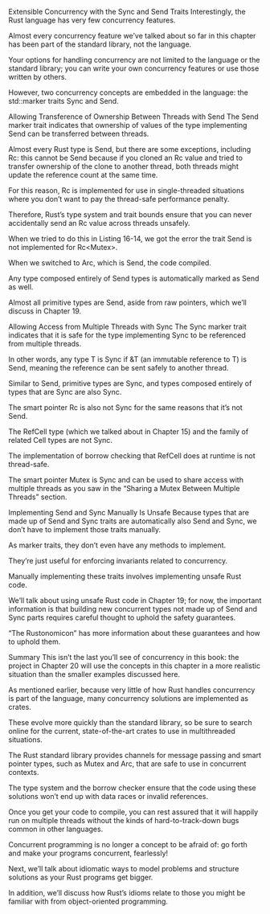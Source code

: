 Extensible Concurrency with the Sync and Send Traits
Interestingly, the Rust language has very few concurrency features.

Almost every concurrency feature we’ve talked about so far in this chapter has been part of the standard library, not the language.

Your options for handling concurrency are not limited to the language or the standard library; you can write your own concurrency features or use those written by others.



However, two concurrency concepts are embedded in the language: the std::marker traits Sync and Send.



Allowing Transference of Ownership Between Threads with Send
The Send marker trait indicates that ownership of values of the type implementing Send can be transferred between threads.

Almost every Rust type is Send, but there are some exceptions, including Rc<T>: this cannot be Send because if you cloned an Rc<T> value and tried to transfer ownership of the clone to another thread, both threads might update the reference count at the same time.

For this reason, Rc<T> is implemented for use in single-threaded situations where you don’t want to pay the thread-safe performance penalty.



Therefore, Rust’s type system and trait bounds ensure that you can never accidentally send an Rc<T> value across threads unsafely.

When we tried to do this in Listing 16-14, we got the error the trait Send is not implemented for Rc<Mutex<i32>>.

When we switched to Arc<T>, which is Send, the code compiled.



Any type composed entirely of Send types is automatically marked as Send as well.

Almost all primitive types are Send, aside from raw pointers, which we’ll discuss in Chapter 19.



Allowing Access from Multiple Threads with Sync
The Sync marker trait indicates that it is safe for the type implementing Sync to be referenced from multiple threads.

In other words, any type T is Sync if &T (an immutable reference to T) is Send, meaning the reference can be sent safely to another thread.

Similar to Send, primitive types are Sync, and types composed entirely of types that are Sync are also Sync.



The smart pointer Rc<T> is also not Sync for the same reasons that it’s not Send.

The RefCell<T> type (which we talked about in Chapter 15) and the family of related Cell<T> types are not Sync.

The implementation of borrow checking that RefCell<T> does at runtime is not thread-safe.

The smart pointer Mutex<T> is Sync and can be used to share access with multiple threads as you saw in the “Sharing a Mutex<T> Between Multiple Threads” section.



Implementing Send and Sync Manually Is Unsafe
Because types that are made up of Send and Sync traits are automatically also Send and Sync, we don’t have to implement those traits manually.

As marker traits, they don’t even have any methods to implement.

They’re just useful for enforcing invariants related to concurrency.



Manually implementing these traits involves implementing unsafe Rust code.

We’ll talk about using unsafe Rust code in Chapter 19; for now, the important information is that building new concurrent types not made up of Send and Sync parts requires careful thought to uphold the safety guarantees.

“The Rustonomicon” has more information about these guarantees and how to uphold them.



Summary
This isn’t the last you’ll see of concurrency in this book: the project in Chapter 20 will use the concepts in this chapter in a more realistic situation than the smaller examples discussed here.



As mentioned earlier, because very little of how Rust handles concurrency is part of the language, many concurrency solutions are implemented as crates.

These evolve more quickly than the standard library, so be sure to search online for the current, state-of-the-art crates to use in multithreaded situations.



The Rust standard library provides channels for message passing and smart pointer types, such as Mutex<T> and Arc<T>, that are safe to use in concurrent contexts.

The type system and the borrow checker ensure that the code using these solutions won’t end up with data races or invalid references.

Once you get your code to compile, you can rest assured that it will happily run on multiple threads without the kinds of hard-to-track-down bugs common in other languages.

Concurrent programming is no longer a concept to be afraid of: go forth and make your programs concurrent, fearlessly!

Next, we’ll talk about idiomatic ways to model problems and structure solutions as your Rust programs get bigger.

In addition, we’ll discuss how Rust’s idioms relate to those you might be familiar with from object-oriented programming.

